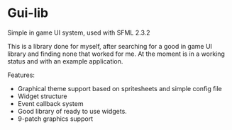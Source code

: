 # Gui-lib
Simple in game UI system, used with SFML 2.3.2

This is a library done for myself, after searching for a good in game UI library and finding none that worked for me.
At the moment is in a working status and with an example application.

Features:
- Graphical theme support based on spritesheets and simple config file
- Widget structure
- Event callback system
- Good library of ready to use widgets.
- 9-patch graphics support
